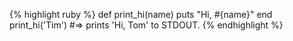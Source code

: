 {% highlight ruby %}
def print_hi(name)
  puts "Hi, #{name}"
end
print_hi('Tim')
#=> prints 'Hi, Tom' to STDOUT.
{% endhighlight %}
